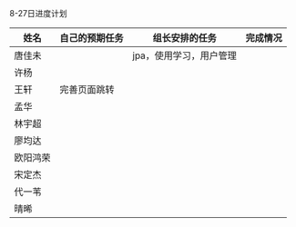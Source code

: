 8-27日进度计划

 

| 姓名   | 自己的预期任务 | 组长安排的任务               | 完成情况 |
| ---- | ------- | --------------------- | ---- |
| 唐佳未  |         | jpa，使用学习，用户管理 |      |
| 许杨   |         |                       |      |
| 王轩   |   完善页面跳转      |                       |      |
| 孟华   |         |                       |      |
| 林宇超  |         |                       |      |
| 廖均达  |         |                       |      |
| 欧阳鸿荣 |         |                       |      |
| 宋定杰  |         |                       |      |
| 代一苇  |         |                       |      |
| 晴晞   |         |                       |      |

 
